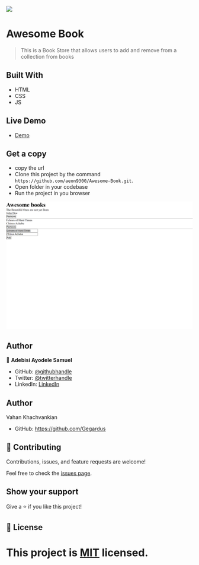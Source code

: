 
![](https://img.shields.io/badge/Microverse-blueviolet)

#  Awesome Book

> This is a Book Store that allows users to add and remove from a collection from books

## Built With

- HTML 
- CSS
- JS


## Live Demo
* [Demo](https://aeon9300.github.io/Awesome-Book/)

## Get a copy
- copy the url 
- Clone this project by the command `https://github.com/aeon9300/Awesome-Book.git`. 
- Open folder in your codebase
- Run the project in you browser

![screenshot](assets/images/img-microverse.png)


## Author

👤 **Adebisi Ayodele Samuel**

- GitHub: [@githubhandle](https://github.com/aeon9300)
- Twitter: [@twitterhandle](https://twitter.com/aeon9300)
- LinkedIn: [LinkedIn](https://www.linkedin.com/in/samuel-adebisi-4a589362/)

## Author

Vahan Khachvankian

- GitHub: https://github.com/Gegardus




## 🤝 Contributing

Contributions, issues, and feature requests are welcome!

Feel free to check the [issues page](../../issues/).

## Show your support

Give a ⭐️ if you like this project!

## 📝 License

This project is [MIT](./MIT.md) licensed.
=======